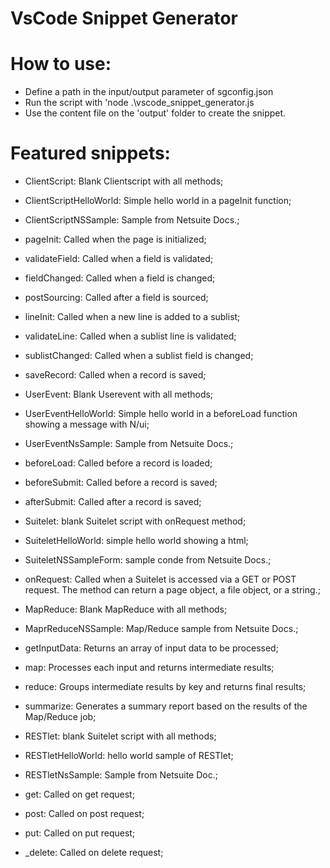 # VsCode Snippet Generator

# How to use:
 - Define a path in the input/output parameter of sgconfig.json
 - Run the script with 'node .\vscode_snippet_generator.js
 - Use the content file on the 'output' folder to create the snippet.

# Featured snippets:
- ClientScript: Blank Clientscript with all methods;
- ClientScriptHelloWorld: Simple hello world in a pageInit function;
- ClientScriptNSSample: Sample from Netsuite Docs.;
- pageInit: Called when the page is initialized;
- validateField: Called when a field is validated;
- fieldChanged: Called when a field is changed;
- postSourcing: Called after a field is sourced;
- lineInit: Called when a new line is added to a sublist;
- validateLine: Called when a sublist line is validated;
- sublistChanged: Called when a sublist field is changed;
- saveRecord: Called when a record is saved;

- UserEvent: Blank Userevent with all methods;
- UserEventHelloWorld: Simple hello world in a beforeLoad function showing a message with N/ui;
- UserEventNsSample: Sample from Netsuite Docs.;
- beforeLoad: Called before a record is loaded;
- beforeSubmit: Called before a record is saved;
- afterSubmit: Called after a record is saved;

- Suitelet: blank Suitelet script with onRequest method;
- SuiteletHelloWorld: simple hello world showing a html; 
- SuiteletNSSampleForm: sample conde from Netsuite Docs.;
- onRequest: Called when a Suitelet is accessed via a GET or POST request. The method can return a page object, a file object, or a string.;

- MapReduce: Blank MapReduce with all methods;
- MaprReduceNSSample: Map/Reduce sample from Netsuite Docs.;
- getInputData: Returns an array of input data to be processed;
- map: Processes each input and returns intermediate results;
- reduce: Groups intermediate results by key and returns final results;
- summarize: Generates a summary report based on the results of the Map/Reduce job;

- RESTlet: blank Suitelet script with all methods;
- RESTletHelloWorld: hello world sample of RESTlet;
- RESTletNsSample: Sample from Netsuite Doc.;
- get: Called on get request;
- post: Called on post request;
- put: Called on put request;
- _delete: Called on delete request;


